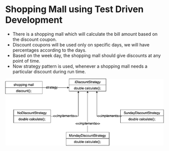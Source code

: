 # Shopping Mall using Test Driven Development

* There is a shopping mall which will calculate the bill amount based on the discount coupon.
* Discount coupons will be used only on specific days, we will have percentages according to the days.
* Based on the week day, the shopping mall should give discounts at any point of time.
* Now strategy pattern is used, whenever a shopping mall needs a particular discount during run time.

![](class-diagrams/shopping-mall-strategy-pattern.drawio.png)
